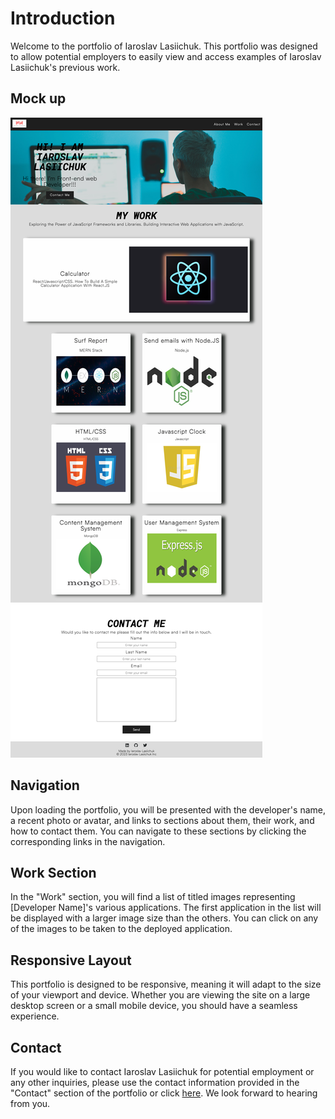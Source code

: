 # Introduction
Welcome to the portfolio of Iaroslav Lasiichuk. This portfolio was designed to allow potential employers to easily view and access examples of Iaroslav Lasiichuk's previous work.

## Mock up
![The Horiseon webpage includes a navigation bar, a header image, and cards with text and images at the bottom of the page.](./assets/img/screenshot.png)
## Navigation
Upon loading the portfolio, you will be presented with the developer's name, a recent photo or avatar, and links to sections about them, their work, and how to contact them. You can navigate to these sections by clicking the corresponding links in the navigation.

## Work Section
In the "Work" section, you will find a list of titled images representing [Developer Name]'s various applications. The first application in the list will be displayed with a larger image size than the others. You can click on any of the images to be taken to the deployed application.

## Responsive Layout
This portfolio is designed to be responsive, meaning it will adapt to the size of your viewport and device. Whether you are viewing the site on a large desktop screen or a small mobile device, you should have a seamless experience.

## Contact
If you would like to contact Iaroslav Lasiichuk for potential employment or any other inquiries, please use the contact information provided in the "Contact" section of the portfolio or click [here](https://github.com/IaroslavLasiichuk/week1-challenge/blob/main/index.html). We look forward to hearing from you.
